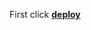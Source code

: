 First click [**deploy**](https://heroku.com/deploy?template=https://github.com/CurseIsLove/Titan/blob/main)
